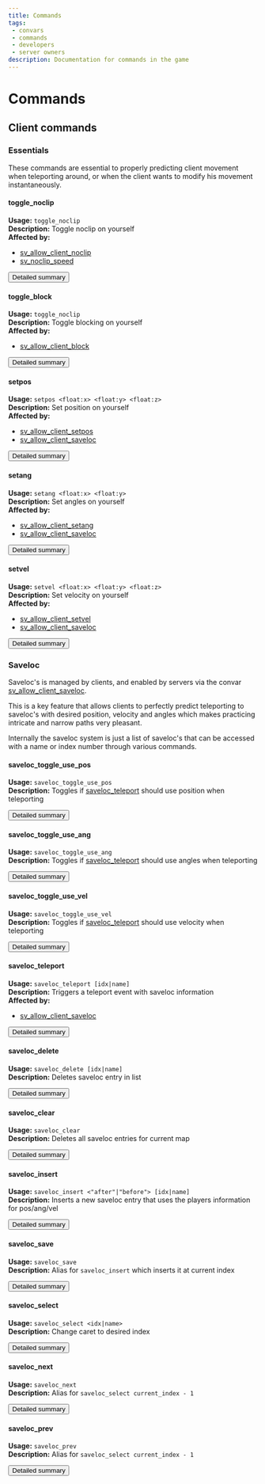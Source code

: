 ```yaml
---
title: Commands
tags: 
 - convars
 - commands
 - developers
 - server owners
description: Documentation for commands in the game
---
```


# Commands

## Client commands

### Essentials

These commands are essential to properly predicting client movement when teleporting around, or when the client wants to modify his movement instantaneously.

#### toggle_noclip

__Usage:__ `toggle_noclip`  
__Description:__ Toggle noclip on yourself  
__Affected by:__

* [sv_allow_client_noclip](configuration#sv_allow_client_noclip)
* [sv_noclip_speed](configuration#sv_noclip_speed)

<a href="convars/toggle_noclip"><button class="btn btn-primary">Detailed summary</button></a>

#### toggle_block

__Usage:__ `toggle_noclip`  
__Description:__ Toggle blocking on yourself  
__Affected by:__

* [sv_allow_client_block](configuration#sv_allow_client_block)

<a href="convars/toggle_block"><button class="btn btn-primary">Detailed summary</button></a>

#### setpos

__Usage:__ `setpos <float:x> <float:y> <float:z>`  
__Description:__ Set position on yourself  
__Affected by:__

* [sv_allow_client_setpos](configuration#sv_allow_client_setpos)
* [sv_allow_client_saveloc](configuration#sv_allow_client_setpos)

<a href="convars/setpos"><button class="btn btn-primary">Detailed summary</button></a>

#### setang

__Usage:__ `setang <float:x> <float:y>`  
__Description:__ Set angles on yourself  
__Affected by:__

* [sv_allow_client_setang](configuration#sv_allow_client_setang)
* [sv_allow_client_saveloc](configuration#sv_allow_client_saveloc)

<a href="convars/setang"><button class="btn btn-primary">Detailed summary</button></a>

#### setvel

__Usage:__ `setvel <float:x> <float:y> <float:z>`  
__Description:__ Set velocity on yourself  
__Affected by:__

* [sv_allow_client_setvel](configuration#sv_allow_client_setvel)
* [sv_allow_client_saveloc](configuration#sv_allow_client_saveloc)

<a href="convars/setvel"><button class="btn btn-primary">Detailed summary</button></a>

### Saveloc

Saveloc's is managed by clients, and enabled by servers via the convar [sv_allow_client_saveloc](configuration#sv_allow_client_saveloc).  
  
This is a key feature that allows clients to perfectly predict teleporting to saveloc's with desired position, velocity and angles which makes practicing intricate and narrow paths very pleasant.  
  
Internally the saveloc system is just a list of saveloc's that can be accessed with a name or index number through various commands.  

#### saveloc_toggle_use_pos

__Usage:__  `saveloc_toggle_use_pos`  
__Description:__ Toggles if [saveloc_teleport](#saveloc_teleport) should use position when teleporting  

<a href="convars/saveloc_toggle_use_pos"><button class="btn btn-primary">Detailed summary</button></a>

#### saveloc_toggle_use_ang

__Usage:__  `saveloc_toggle_use_ang`  
__Description:__ Toggles if [saveloc_teleport](#saveloc_teleport) should use angles when teleporting  

<a href="convars/saveloc_toggle_use_ang"><button class="btn btn-primary">Detailed summary</button></a>

#### saveloc_toggle_use_vel

__Usage:__  `saveloc_toggle_use_vel`  
__Description:__ Toggles if [saveloc_teleport](#saveloc_teleport) should use velocity when teleporting  

<a href="convars/saveloc_toggle_use_vel"><button class="btn btn-primary">Detailed summary</button></a>

#### saveloc_teleport

__Usage:__ `saveloc_teleport [idx|name]`  
__Description:__ Triggers a teleport event with saveloc information  
__Affected by:__

* [sv_allow_client_saveloc](configuration#sv_allow_client_saveloc)

<a href="convars/saveloc_teleport"><button class="btn btn-primary">Detailed summary</button></a>

#### saveloc_delete

__Usage:__ `saveloc_delete [idx|name]`  
__Description:__ Deletes saveloc entry in list  

<a href="convars/saveloc_delete"><button class="btn btn-primary">Detailed summary</button></a>

#### saveloc_clear

__Usage:__ `saveloc_clear`  
__Description:__ Deletes all saveloc entries for current map  

<a href="convars/saveloc_clear"><button class="btn btn-primary">Detailed summary</button></a>

#### saveloc_insert

__Usage:__ `saveloc_insert <"after"|"before"> [idx|name]`  
__Description:__ Inserts a new saveloc entry that uses the players information for pos/ang/vel  

<a href="convars/saveloc_insert"><button class="btn btn-primary">Detailed summary</button></a>

#### saveloc_save

__Usage:__ `saveloc_save`  
__Description:__ Alias for `saveloc_insert` which inserts it at current index  

<a href="convars/saveloc_save"><button class="btn btn-primary">Detailed summary</button></a>

#### saveloc_select

__Usage:__ `saveloc_select <idx|name>`  
__Description:__ Change caret to desired index  

<a href="convars/saveloc_select"><button class="btn btn-primary">Detailed summary</button></a>

#### saveloc_next

__Usage:__ `saveloc_next`  
__Description:__ Alias for `saveloc_select current_index - 1`  

<a href="convars/saveloc_next"><button class="btn btn-primary">Detailed summary</button></a>

#### saveloc_prev

__Usage:__ `saveloc_prev`  
__Description:__ Alias for `saveloc_select current_index - 1`  

<a href="convars/saveloc_prev"><button class="btn btn-primary">Detailed summary</button></a>
